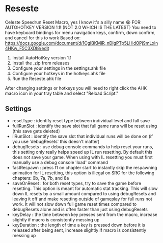 # Reseste
Celeste Speedrun Reset Macro, yes I know it's a silly name 😭
FOR AUTOHOTKEY VERSION 1.1! (NOT 2.0 WHICH IS THE LATEST)
You need to have keyboard bindings for menu navigation keys, confirm, down confirm, and cancel for this to work
Based on: https://docs.google.com/document/d/1OglBKMiR_nDIgPTp5LHldOPj9mLxln4HKw_F5C3XDl8/edit

1. Install AutoHotKey version 1.1
2. Install the .zip from releases
3. Configure your settings in the settings.ahk file
4. Configure your hotkeys in the hotkeys.ahk file
5. Run the Reseste.ahk file

After changing settings or hotkeys you will need to right click the AHK macro icon in your tray table and select "Reload Script."

## Settings
- resetType : identify reset type between individual level and full save
- fullRunSlot : identify the save slot that full game runs will be reset using (this save gets deleted)
- ilRunSlot : identify the save slot that individual runs will be done on (if you use 'debugResets' this doesn't matter)
- debugResets : use debug console commands to help reset your runs, this setting only really helps speed up IL run resetting. By default this does not save your game. When using with IL resetting you must first manually use a debug console 'load' command
- fastRespawn : press f1 on chapter start to instantly skip the respawning animation for IL resetting, this option is illegal on SRC for the following chapters: 6b, 7a, 7b, and 8a
- saveOnReset : for both reset types, try to save the game before resetting. This option is meant for automatic stat tracking. This will slow down IL resets by a small amount compared to using debugResets and leaving it off and make resetting outside of gameplay for full runs not work. It will not slow down full game reset times compared to debugResets alone and is often faster than just using debugResets
- keyDelay : the time between key presses sent from the macro, increase slightly if macro is consistently messing up
- keyDuration : the length of time a key is pressed down before it is released after being sent, increase slightly if macro is consistently messing up
